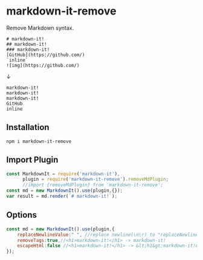 # markdown-it-remove
Remove Markdown syntax.

```
# markdown-it!
## markdown-it!
### markdown-it!
[GitHub](https://github.com/)
`inline`
![img](https://github.com/)
```
↓
```
markdown-it!
markdown-it!
markdown-it!
GitHub
inline
```
## Installation
`npm i markdown-it-remove`

## Import Plugin
```javascript
const MarkdownIt = require('markdown-it'),
      plugin = require('markdown-it-remove').removeMdPlugin;
      //import {removeMdPlugin} from 'markdown-it-remove';
const md = new MarkdownIt().use(plugin,{});
var result = md.render(`# markdown-it!`);
```

## Options
```javascript
const md = new MarkdownIt().use(plugin,{
    replaceNewlineValue:" ", //replace newline(\n\r) to "replaceNewlineValue" (default:null)
    removeTags:true,//<h1>markdown-it!</h1> -> markdown-it!
    escapeHtml:false //<h1>markdown-it!</h1> -> &lt;h1&gt;markdown-it!&lt;/h1&gt;
});
```
